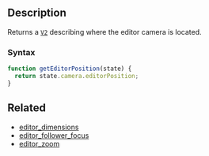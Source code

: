 ## Description

Returns a [`V2`](../External/v2.js) describing where the editor camera is located.

### Syntax

```js
function getEditorPosition(state) {
  return state.camera.editorPosition;
}
```

## Related

- [editor_dimensions](./editor_dimensions.md)
- [editor_follower_focus](./editor_follower_focus.md)
- [editor_zoom](./editor_zoom.md)
